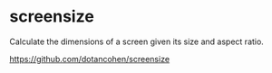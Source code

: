 # screensize

Calculate the dimensions of a screen given its size and aspect ratio.

https://github.com/dotancohen/screensize


